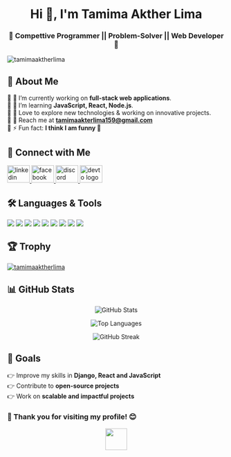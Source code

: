 
<h1 align="center">Hi 👋, I'm Tamima Akther Lima</h1>
<h3 align="center">🚀 Compettive Programmer || Problem-Solver || Web Developer 🚀</h3>

<p align="left"> <img src="https://komarev.com/ghpvc/?username=tamimaaktherlima&label=Profile%20views&color=0e75b6&style=flat" alt="tamimaaktherlima" /> </p>

## 🚀 About Me  
🔹 🌟 I’m currently working on **full-stack web applications**.  
🔹 🌱 I’m learning **JavaScript, React, Node.js**.  
🔹 🌟 Love to explore new technologies & working on innovative projects.   
🔹 📧 Reach me at **tamimaakterlima159@gmail.com**  
🔹 ⚡ Fun fact: **I think I am funny 🥴**  

## 📧 Connect with Me  
<p align="start">
  <a href="https://www.linkedin.com/in/tamima-akther-l-56ba1a278/" target="_blank">
    <img src="https://raw.githubusercontent.com/maurodesouza/profile-readme-generator/master/src/assets/icons/social/linkedin/default.svg" width="52" height="40" alt="linkedin logo"  />
  </a>
  <a href="https://www.facebook.com/tamimaakther.lima" target="_blank">
    <img src="https://raw.githubusercontent.com/maurodesouza/profile-readme-generator/master/src/assets/icons/social/facebook/default.svg" width="52" height="40" alt="facebook logo"  />
  </a>
  <a href="https://discord.com/channels/@me" target="_blank">
    <img src="https://raw.githubusercontent.com/maurodesouza/profile-readme-generator/master/src/assets/icons/social/discord/default.svg" width="52" height="40" alt="discord logo"/>
  </a>
  <a href="https://dev.to/tamima_akterlima_06" target="_blank">
    <img src="https://raw.githubusercontent.com/maurodesouza/profile-readme-generator/master/src/assets/icons/social/devto/default.svg" width="52" height="40" alt="devto logo"  />
  </a>
</p>

## 🛠️ Languages & Tools  

<p align="start">
  <img src="https://img.shields.io/badge/HTML5-%23E34F26.svg?style=for-the-badge&logo=html5&logoColor=white"/>
  <img src="https://img.shields.io/badge/CSS3-%231572B6.svg?style=for-the-badge&logo=css3&logoColor=white"/>
  <img src="https://img.shields.io/badge/JavaScript-%23F7DF1E.svg?style=for-the-badge&logo=javascript&logoColor=black"/>
  <img src="https://img.shields.io/badge/Bootstrap-%237952B3.svg?style=for-the-badge&logo=bootstrap&logoColor=white"/>
  <img src="https://img.shields.io/badge/Python-%233776AB.svg?style=for-the-badge&logo=python&logoColor=white"/>
  <img src="https://img.shields.io/badge/Django-%23092E20.svg?style=for-the-badge&logo=django&logoColor=white"/>
  <img src="https://img.shields.io/badge/DRF-REST%20Framework-red?style=for-the-badge&logo=django"/>
  <img src="https://img.shields.io/badge/MySQL-%234479A1.svg?style=for-the-badge&logo=mysql&logoColor=white"/>
  <img src="https://img.shields.io/badge/GitHub-%23181717.svg?style=for-the-badge&logo=github&logoColor=white"/>
</p>


## 🏆 Trophy 
<p align="start"> 
  <a href="https://github.com/ryo-ma/github-profile-trophy"><img src="https://github-profile-trophy.vercel.app/?username=tamimaaktherlima" alt="tamimaaktherlima" /></a> </p>


## 📊 GitHub Stats  
<p align="center">
  <img src="https://github-readme-stats.vercel.app/api?username=tamimaaktherlima&show_icons=true&theme=radical" alt="GitHub Stats" />
</p>

<p align="center">
  <img src="https://github-readme-stats.vercel.app/api/top-langs/?username=tamimaaktherlima&layout=compact&theme=radical" alt="Top Languages" />
</p>

<p align="center">
  <img src="https://github-readme-streak-stats.herokuapp.com/?user=tamimaaktherlima&theme=radical" alt="GitHub Streak" />
</p>

## 🎯 Goals  
👉 Improve my skills in **Django, React and JavaScript**  
👉 Contribute to **open-source projects**  
👉 Work on **scalable and impactful projects**  

### 🚀 Thank you for visiting my profile! 😊  
<p align="center">
  <img src="https://media.giphy.com/media/hvRJCLFzcasrR4ia7z/giphy.gif" width="50">
</p>


